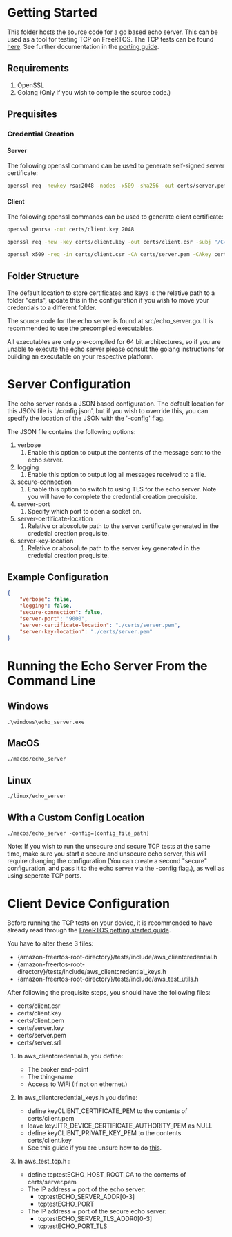 # Getting Started
This folder hosts the source code for a go based echo server. This can be used as a tool for testing TCP on FreeRTOS.
The TCP tests can be found [here](https://github.com/aws/amazon-freertos/blob/master/libraries/abstractions/secure_sockets/test/iot_test_tcp.c). See further documentation in the [porting guide](https://docs.aws.amazon.com/freertos/latest/portingguide/afr-echo-server.html).
## Requirements
1. OpenSSL
1. Golang (Only if you wish to compile the source code.)
## Prequisites
### Credential Creation
#### Server
The following openssl command can be used to generate self-signed server certificate:
```bash
openssl req -newkey rsa:2048 -nodes -x509 -sha256 -out certs/server.pem -keyout certs/server.key -days 365 -subj "/C=US/ST=WA/L=Place/O=YourCompany/OU=IT/CN=www.yours.com/emailAddress=yourEmail@your.com"
```
#### Client
The following openssl commands can be used to generate client certificate:
```bash
openssl genrsa -out certs/client.key 2048

openssl req -new -key certs/client.key -out certs/client.csr -subj "/C=US/ST=WA/L=Place/O=YourCompany/OU=IT/CN=www.yours.com/emailAddress=yourEmail@your.com"

openssl x509 -req -in certs/client.csr -CA certs/server.pem -CAkey certs/server.key -CAcreateserial -out certs/client.pem -days 365 -sha256
```
## Folder Structure
The default location to store certificates and keys is the relative path to a folder "certs", update this in the configuration if you wish to move your credentials to a different folder.

The source code for the echo server is found at src/echo_server.go. It is recommended to use the precompiled executables.

All executables are only pre-compiled for 64 bit architectures, so if you are unable to execute the echo server please consult the golang instructions for building an executable on your respective platform.
# Server Configuration
The echo server reads a JSON based configuration. The default location for this JSON file is './config.json', but if you wish to override this, you can specify the location of the JSON with the '-config' flag.

The JSON file contains the following options:
1. verbose
    1. Enable this option to output the contents of the message sent to the echo server.
1. logging
    1. Enable this option to output log all messages received to a file.
1. secure-connection
    1. Enable this option to switch to using TLS for the echo server. Note you will have to complete the credential creation prequisite. 
1. server-port
    1. Specify which port to open a socket on.
1. server-certificate-location
    1. Relative or abosolute path to the server certificate generated in the credetial creation prequisite.
1. server-key-location
    1. Relative or abosolute path to the server key generated in the credetial creation prequisite.
## Example Configuration
```json
{
    "verbose": false,
    "logging": false,
    "secure-connection": false,
    "server-port": "9000",
    "server-certificate-location": "./certs/server.pem",
    "server-key-location": "./certs/server.pem"
}
```
# Running the Echo Server From the Command Line
## Windows
`.\windows\echo_server.exe`
## MacOS
`./macos/echo_server`
## Linux
`./linux/echo_server`
## With a Custom Config Location
`./macos/echo_server -config={config_file_path}`

Note: If you wish to run the unsecure and secure TCP tests at the same time, make sure you start a secure and unsecure echo server, this will require changing the configuration (You can create a second "secure" configuration, and pass it to the echo server via the -config flag.), as well as using seperate TCP ports.

# Client Device Configuration
Before running the TCP tests on your device, it is recommended to have already read through the [FreeRTOS getting started guide](https://docs.aws.amazon.com/freertos/latest/userguide/freertos-getting-started.html).

You have to alter these 3 files:

* {amazon-freertos-root-directory}/tests/include/aws_clientcredential.h
* {amazon-freertos-root-directory}/tests/include/aws_clientcredential_keys.h
* {amazon-freertos-root-directory}/tests/include/aws_test_utils.h

After following the prequisite steps, you should have the following files:
* certs/client.csr
* certs/client.key
* certs/client.pem
* certs/server.key
* certs/server.pem
* certs/server.srl

1. In aws_clientcredential.h, you define:
	* The broker end-point
	* The thing-name
    * Access to WiFi (If not on ethernet.)

1. In aws_clientcredential_keys.h you define:
    * define keyCLIENT_CERTIFICATE_PEM to the contents of certs/client.pem
    * leave keyJITR_DEVICE_CERTIFICATE_AUTHORITY_PEM as NULL
    * define keyCLIENT_PRIVATE_KEY_PEM to the contents certs/client.key
    * See this guide if you are unsure how to do [this](https://docs.aws.amazon.com/freertos/latest/userguide/freertos-configure.html).
3. In aws_test_tcp.h :
    * define tcptestECHO_HOST_ROOT_CA to the contents of certs/server.pem
    * The IP address + port of the echo server:
        * tcptestECHO_SERVER_ADDR[0-3]
        * tcptestECHO_PORT
    * The IP address + port of the secure echo server:
        * tcptestECHO_SERVER_TLS_ADDR0[0-3]
        * tcptestECHO_PORT_TLS
